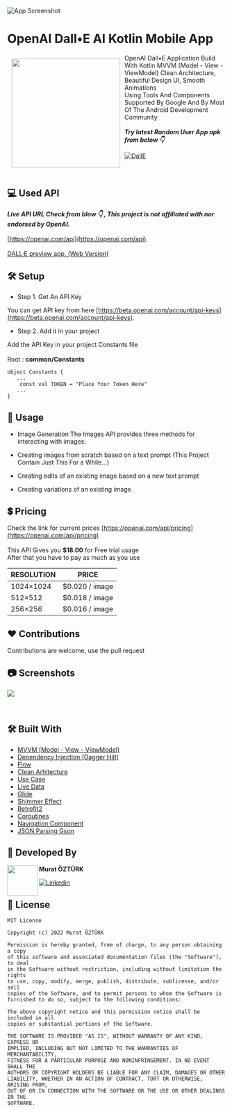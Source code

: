 ![App Screenshot](https://github.com/muratozturk5/OpenAI-Dall-E-2/blob/master/Screenshots/BannerImage.png)


# OpenAI Dall•E AI Kotlin Mobile App

<img src="https://github.com/muratozturk5/OpenAI-Dall-E-2/blob/master/Screenshots/logo.png" align="left"
width="250" hspace="10" vspace="10">
   
OpenAI Dall•E Application Build With Kotlin MVVM (Model - View - ViewModel) Clean Architecture, Beautiful Design UI, Smooth Animations </br>
Using Tools And Components Supported By Google And By Most Of The Android Development Community</br></br>***Try latest Random User App apk from below 👇***

[![DallE](https://img.shields.io/badge/OpenAI%20Dall%E2%80%A2E-APK-brightgreen?style=for-the-badge&logo=android)](https://github.com/muratozturk5/OpenAI-Dall-E-2/blob/master/APK/app-debug.apk)</br></br></br>

## 💻 Used API
***Live API URL Check from blow 👇 , This project is not affiliated with nor endorsed by OpenAI.***
</br>
</br>
[https://openai.com/api](https://openai.com/api)
</br>
</br>
[DALL·E preview app. (Web Version)](https://labs.openai.com/)

## 🛠 Setup

- Step 1. Get An API Key

You can get API key from here  [https://beta.openai.com/account/api-keys](https://beta.openai.com/account/api-keys).

- Step 2. Add it in your project

Add the API Key in your project Constants file
</br>
</br>
Root : **common/Constants**

```
object Constants {
   ...
    const val TOKEN = "Place Your Token Here"
   ...
}
```

## 🔎 Usage

- Image Generation
The Images API provides three methods for interacting with images:

- Creating images from scratch based on a text prompt (This Project Contain Just This For a While...)
- Creating edits of an existing image based on a new text prompt
- Creating variations of an existing image

## 💲 Pricing
Check the link for current prices [https://openai.com/api/pricing](https://openai.com/api/pricing)
<br>
<br>
This API Gives you  **$18.00** for Free trial usage
<br>
After that you have to pay as much as you use

| RESOLUTION             | PRICE                                                         |
| ----------------- | ------------------------------------------------------------------ |
| 1024×1024 |  $0.020 / image |
| 512×512 |  $0.018 / image |
| 256×256 |  $0.016 / image|

## ♥ Contributions 
Contributions are welcome, use the pull request
## 📷 Screenshots

![](https://github.com/muratozturk5/OpenAI-Dall-E-2/blob/master/Screenshots/Screenshot.png)

</br>

## 🛠 Built With
- [MVVM (Model - View - ViewModel)](https://developer.android.com/topic/architecture)
- [Dependency Injection (Dagger Hilt)](https://developer.android.com/training/dependency-injection/hilt-android)
- [Flow](https://kotlinlang.org/docs/flow.html)
- [Clean Arhitecture](https://developer.android.com/topic/architecture)
- [Use Case](https://developer.android.com/topic/architecture)
- [Live Data](https://developer.android.com/topic/libraries/architecture/livedata)
- [Glide](https://github.com/skydoves/landscapist)
- [Shimmer Effect](https://github.com/valentinilk/compose-shimmer)
- [Retrofit2](https://square.github.io/retrofit)
- [Coroutines](https://developer.android.com/kotlin/coroutines)
- [Navigation Component](https://developer.android.com/guide/navigation/navigation-getting-started)
- [JSON Parsing Gson](https://github.com/google/gson)
## 👨 Developed By 

 <img src="https://avatars.githubusercontent.com/u/62841905?s=400&u=6b1f97cf6a3dfe668719000f9686f5fe861f273a&v=4" width="70" align="left">


**Murat ÖZTÜRK**

[![Linkedin](https://img.shields.io/badge/-linkedin-grey?logo=linkedin)](https://www.linkedin.com/in/murat-%C3%B6zt%C3%BCrk-7a9306217/)

📄 License 
-------

```
MIT License

Copyright (c) 2022 Murat ÖZTÜRK

Permission is hereby granted, free of charge, to any person obtaining a copy
of this software and associated documentation files (the "Software"), to deal
in the Software without restriction, including without limitation the rights
to use, copy, modify, merge, publish, distribute, sublicense, and/or sell
copies of the Software, and to permit persons to whom the Software is
furnished to do so, subject to the following conditions:

The above copyright notice and this permission notice shall be included in all
copies or substantial portions of the Software.

THE SOFTWARE IS PROVIDED "AS IS", WITHOUT WARRANTY OF ANY KIND, EXPRESS OR
IMPLIED, INCLUDING BUT NOT LIMITED TO THE WARRANTIES OF MERCHANTABILITY,
FITNESS FOR A PARTICULAR PURPOSE AND NONINFRINGEMENT. IN NO EVENT SHALL THE
AUTHORS OR COPYRIGHT HOLDERS BE LIABLE FOR ANY CLAIM, DAMAGES OR OTHER
LIABILITY, WHETHER IN AN ACTION OF CONTRACT, TORT OR OTHERWISE, ARISING FROM,
OUT OF OR IN CONNECTION WITH THE SOFTWARE OR THE USE OR OTHER DEALINGS IN THE
SOFTWARE.
```
